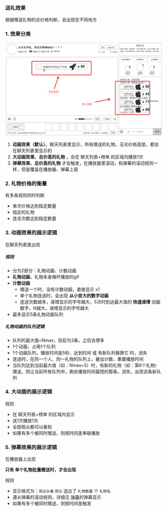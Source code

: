 ### 送礼效果
根据赠送礼物的总价格判断，会出现在不同地方


### 1. 效果分类
![礼物效果](img/gifteffect.png)

1. **动画效果（默认）**。聊天列表里显示，所有赠送的礼物，无论价格高低，都会在聊天列表里显示的
2. **大动画效果**。**总价高的礼物** ，会在 聊天列表+榜单 的区域内播放1次
3. **弹幕效果**。**总价高的礼物** 才会触发，在播放器里滚动，和弹幕的滚动规则一样，但是覆盖在播放器、弹幕上层


### 2. 礼物价格的衡量
有多条规则同时判断

* 单次价格达到指定数量
* 指定的礼物
* 连击次数达到指定数量


### 3. 动画效果的展示逻辑
在聊天列表里出现

##### 规则

* 分为2部分：礼物动画、计数动画
* **礼物动画**，礼物本身循环播放的gif
* **计数动画**
	* 赠送一个时，没有计数动画，直接显示 x1
	* 单个礼物连送时，会出现 **从小变大的数字动画**
	* 连送次数越多，递增显示的字号越大，5次时到达最大值的 **快速递增** 动画数字，N越大，递增显示的字号越大
* 最多显示5条礼物动画队列

##### 礼物动画的队列逻辑

* 队列的最大值=Nmax，目前为3条，之后会增多
* 1个动画，占用1个队列
* 1个动画队列，播放时间是5秒，达到时间 或 有新队列替换它 时，消失
* 连送时，在同一个人、同一礼物的队列上，叠加计数，重置播放时间
* 当队列达到当前最大值（如：Nmax=5）时，有新的礼物（如：第6个礼物）赠送，则让当前所有队列中，剩余播放时间最短的那条，消失，出现该条新队列


### 4. 大动画的展示逻辑
规则

* 在 聊天列表+榜单 的区域内显示
* 送1次播放1次
* 全部观众都可以看到
* 如果有多个被同时赠送，则按时间差串联播放

### 5. 弹幕效果的展示逻辑
在播放器上出现

**只有 单个礼物批量赠送时，才会出现**

规则

* 显示格式为：`观众头像` `观众` 送出了 `礼物数量` 个 `礼物名`
* 遵从弹幕的滚动规则，详细见 [弹幕](danmaku.md)的弹幕显示
* 如果有多个被同时赠送，则按时间差触发